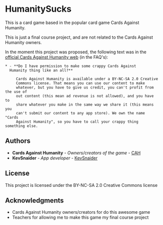 # HumanitySucks
This is a card game based in the popular card game Cards Against Humanity.

This is just a final course project, and are not related to the Cards Against Humanity owners.

In the moment this project was proposed, the following text was in the [official Cards Against Humanity web](https://cardsagainsthumanity.com/) (in the FAQ's):

```
* - **Do I have permission to make some crappy Cards Against
  Humanity thing like an all?**
  
     Cards Against Humanity is available under a BY-NC-SA 2.0 Creative
     Commons license. That means you can use our content to make
     whatever, but you have to give us credit, you can't profit from the use of
     out content (this mean ad revenue is not allowed), and you have to
     share whatever you make in the same way we share it (this means you
     can't submit our content to any app store). We own the name "Cards
     Against Humanity", so you have to call your crappy thing something else.
```

## Authors

* **Cards Against Humanity** - *Owners/creators of the game* - [CAH](https://cardsagainsthumanity.com/)
* **KevSnaider** - *App developer* - [KevSnaider](https://github.com/KevSnaider)

## License

This project is licensed under the BY-NC-SA 2.0 Creative Commons license

## Acknowledgments

* Cards Against Humanity owners/creators for do this awesome game
* Teachers for allowing me to make this game my final course project 
